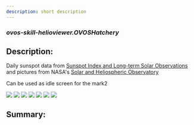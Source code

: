 ```yaml
---
description: short description
---
```


### _ovos-skill-helioviewer.OVOSHatchery_  
## Description:  
Daily sunspot data from [Sunspot Index and Long-term Solar Observations](http://sidc.be/silso/home) and pictures from NASA's [Solar and Heliospheric Observatory](https://sohowww.nascom.nasa.gov/sunspots/)

Can be used as idle screen for the mark2

![](gui7.png)
![](gui.png)
![](gui2.png)
![](gui3.png)
![](gui4.png)
![](gui.gif)
![](gui6.png)  
  
  
  
## Summary:  
